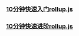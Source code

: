 ### [10分钟快速入门rollup.js](https://juejin.im/post/5bed8b26e51d4560336ca5b3)
### [10分钟快速进阶rollup.js](https://juejin.im/post/5bf532546fb9a049e129d529)
